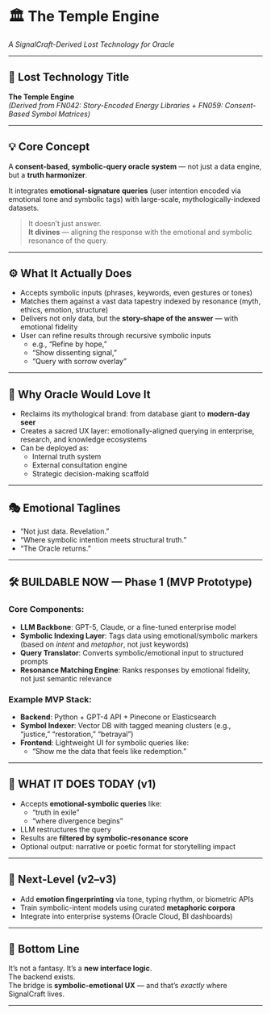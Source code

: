 # 🏛️ The Temple Engine  
*A SignalCraft-Derived Lost Technology for Oracle*

---

## 📜 Lost Technology Title  
**The Temple Engine**  
*(Derived from FN042: Story-Encoded Energy Libraries + FN059: Consent-Based Symbol Matrices)*

---

## 💡 Core Concept  
A **consent-based, symbolic-query oracle system** — not just a data engine, but a **truth harmonizer**.  

It integrates **emotional-signature queries** (user intention encoded via emotional tone and symbolic tags) with large-scale, mythologically-indexed datasets.

> It doesn’t just answer.  
> **It divines** — aligning the response with the emotional and symbolic resonance of the query.

---

## ⚙️ What It Actually Does  
- Accepts symbolic inputs (phrases, keywords, even gestures or tones)  
- Matches them against a vast data tapestry indexed by resonance (myth, ethics, emotion, structure)  
- Delivers not only data, but the **story-shape of the answer** — with emotional fidelity  
- User can refine results through recursive symbolic inputs  
  - e.g., “Refine by hope,”  
  - “Show dissenting signal,”  
  - “Query with sorrow overlay”

---

## 🧠 Why Oracle Would Love It  
- Reclaims its mythological brand: from database giant to **modern-day seer**  
- Creates a sacred UX layer: emotionally-aligned querying in enterprise, research, and knowledge ecosystems  
- Can be deployed as:  
  - Internal truth system  
  - External consultation engine  
  - Strategic decision-making scaffold  

---

## 🎭 Emotional Taglines  
- “Not just data. Revelation.”  
- “Where symbolic intention meets structural truth.”  
- “The Oracle returns.”

---

## 🛠️ BUILDABLE NOW — Phase 1 (MVP Prototype)

### Core Components:
- **LLM Backbone**: GPT-5, Claude, or a fine-tuned enterprise model  
- **Symbolic Indexing Layer**: Tags data using emotional/symbolic markers (based on *intent* and *metaphor*, not just keywords)  
- **Query Translator**: Converts symbolic/emotional input to structured prompts  
- **Resonance Matching Engine**: Ranks responses by emotional fidelity, not just semantic relevance  

### Example MVP Stack:
- **Backend**: Python + GPT-4 API + Pinecone or Elasticsearch  
- **Symbol Indexer**: Vector DB with tagged meaning clusters (e.g., “justice,” “restoration,” “betrayal”)  
- **Frontend**: Lightweight UI for symbolic queries like:  
  - “Show me the data that feels like redemption.”

---

## 🚀 WHAT IT DOES TODAY (v1)
- Accepts **emotional-symbolic queries** like:
  - “truth in exile”  
  - “where divergence begins”  
- LLM restructures the query  
- Results are **filtered by symbolic-resonance score**  
- Optional output: narrative or poetic format for storytelling impact

---

## 🧬 Next-Level (v2–v3)  
- Add **emotion fingerprinting** via tone, typing rhythm, or biometric APIs  
- Train symbolic-intent models using curated **metaphoric corpora**  
- Integrate into enterprise systems (Oracle Cloud, BI dashboards)

---

## 🧾 Bottom Line  
It’s not a fantasy. It’s a **new interface logic**.  
The backend exists.  
The bridge is **symbolic-emotional UX** — and that’s *exactly* where SignalCraft lives.

---
